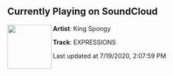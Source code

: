 ## Currently Playing on SoundCloud

[<img align="left" width="100" src="https://i1.sndcdn.com/artworks-uFzdsNEN8XQh6vu1-Pu42Cw-t50x50.jpg">](https://soundcloud.com/1spongy/expressions)

**Artist**: King Spongy 

**Track**: EXPRESSIONS

Last updated at 7/19/2020, 2:07:59 PM
